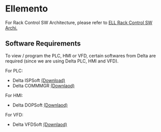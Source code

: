 # Ellemento

For Rack Control SW Architecture, please refer to [ELL Rack Control SW Archi.](https://drive.google.com/file/d/1IUDWRApYoXoSnt2zxSMbcSYag9OhuBTM/view?usp=sharing.)


## Software Requirements

To view / program the PLC, HMI or VFD, certain softwares from Delta are required (since we are using Delta PLC, HMI and VFD).

For PLC: 
- Delta ISPSoft [(Download)](https://www.deltaww.com/Products/PluginWebUserControl/downloadCenterCounter.aspx?DID=9200&DocPath=1&hl=en-US)
- Delta COMMMGR [(Downlaod)](https://www.deltaww.com/Products/PluginWebUserControl/downloadCenterCounter.aspx?DID=7917&DocPath=1&hl=en-US)

For HMI:
- Delta DOPSoft [(Downlaod)](https://www.deltaww.com/Products/PluginWebUserControl/downloadCenterCounter.aspx?DID=9063&DocPath=1&hl=en-US)

For VFD:
- Delta VFDSoft [(Downlaod)](https://www.deltaww.com/Products/PluginWebUserControl/downloadCenterCounter.aspx?DID=8595&DocPath=1&hl=en-US)
